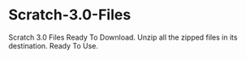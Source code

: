 # Scratch-3.0-Files
Scratch 3.0 Files Ready To Download.
Unzip all the zipped files in its destination.
Ready To Use.
